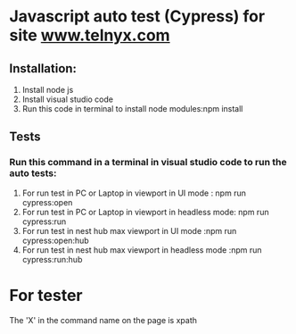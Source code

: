 # Javascript auto test (Cypress) for site www.telnyx.com
## Installation:
1. Install node js
2. Install visual studio code
3. Run this code in terminal to install node modules:npm install 
## Tests
### Run this command in a terminal in visual studio code to run the auto tests:

1. For run test in PC or Laptop in viewport in UI mode : npm run cypress:open
2. For run test in PC or Laptop in viewport in headless mode: npm run cypress:run 
3. For run test in nest hub max viewport in UI mode :npm run cypress:open:hub
4. For run test in nest hub max viewport in headless mode :npm run cypress:run:hub

# For tester
The 'X' in the command name on the page is xpath